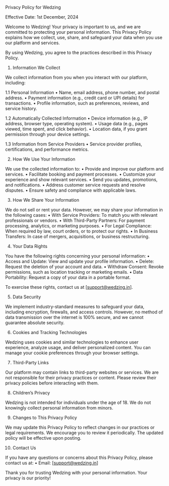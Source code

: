 Privacy Policy for Wedzing

Effective Date: 1st December, 2024

Welcome to Wedzing! Your privacy is important to us, and we are committed to protecting your personal information. This Privacy Policy explains how we collect, use, share, and safeguard your data when you use our platform and services.

By using Wedzing, you agree to the practices described in this Privacy Policy.

1. Information We Collect

We collect information from you when you interact with our platform, including:

1.1 Personal Information
	•	Name, email address, phone number, and postal address.
	•	Payment information (e.g., credit card or UPI details) for transactions.
	•	Profile information, such as preferences, reviews, and service history.

1.2 Automatically Collected Information
	•	Device information (e.g., IP address, browser type, operating system).
	•	Usage data (e.g., pages viewed, time spent, and click behavior).
	•	Location data, if you grant permission through your device settings.

1.3 Information from Service Providers
	•	Service provider profiles, certifications, and performance metrics.

2. How We Use Your Information

We use the collected information to:
	•	Provide and improve our platform and services.
	•	Facilitate booking and payment processes.
	•	Customize your experience and show relevant services.
	•	Send you updates, promotions, and notifications.
	•	Address customer service requests and resolve disputes.
	•	Ensure safety and compliance with applicable laws.

3. How We Share Your Information

We do not sell or rent your data. However, we may share your information in the following cases:
	•	With Service Providers: To match you with relevant professionals or vendors.
	•	With Third-Party Partners: For payment processing, analytics, or marketing purposes.
	•	For Legal Compliance: When required by law, court orders, or to protect our rights.
	•	In Business Transfers: In case of mergers, acquisitions, or business restructuring.

4. Your Data Rights

You have the following rights concerning your personal information:
	•	Access and Update: View and update your profile information.
	•	Delete: Request the deletion of your account and data.
	•	Withdraw Consent: Revoke permissions, such as location tracking or marketing emails.
	•	Data Portability: Request a copy of your data in a portable format.

To exercise these rights, contact us at [support@wedzing.in].

5. Data Security

We implement industry-standard measures to safeguard your data, including encryption, firewalls, and access controls. However, no method of data transmission over the internet is 100% secure, and we cannot guarantee absolute security.

6. Cookies and Tracking Technologies

Wedzing uses cookies and similar technologies to enhance user experience, analyze usage, and deliver personalized content. You can manage your cookie preferences through your browser settings.

7. Third-Party Links

Our platform may contain links to third-party websites or services. We are not responsible for their privacy practices or content. Please review their privacy policies before interacting with them.

8. Children’s Privacy

Wedzing is not intended for individuals under the age of 18. We do not knowingly collect personal information from minors.

9. Changes to This Privacy Policy

We may update this Privacy Policy to reflect changes in our practices or legal requirements. We encourage you to review it periodically. The updated policy will be effective upon posting.

10. Contact Us

If you have any questions or concerns about this Privacy Policy, please contact us at:
	•	Email: [support@wedzing.in]

Thank you for trusting Wedzing with your personal information. Your privacy is our priority!
